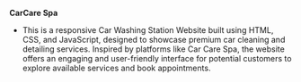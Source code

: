 **CarCare Spa**
- This is a responsive Car Washing Station Website built using HTML, CSS, and JavaScript, designed to showcase premium car cleaning and detailing services. Inspired by platforms like Car Care Spa, the website offers an engaging and user-friendly interface for potential customers to explore available services and book appointments.


